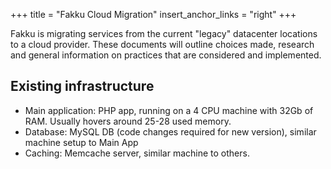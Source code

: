 +++
title = "Fakku Cloud Migration"
insert_anchor_links = "right"
+++

Fakku is migrating services from the current "legacy" datacenter locations to a cloud provider.
These documents will outline choices made, research and general information on practices that are considered and implemented.

## Existing infrastructure

- Main application: PHP app, running on a 4 CPU machine with 32Gb of RAM. Usually hovers around 25-28 used memory.
- Database: MySQL DB (code changes required for new version), similar machine setup to Main App
- Caching: Memcache server, similar machine to others.
